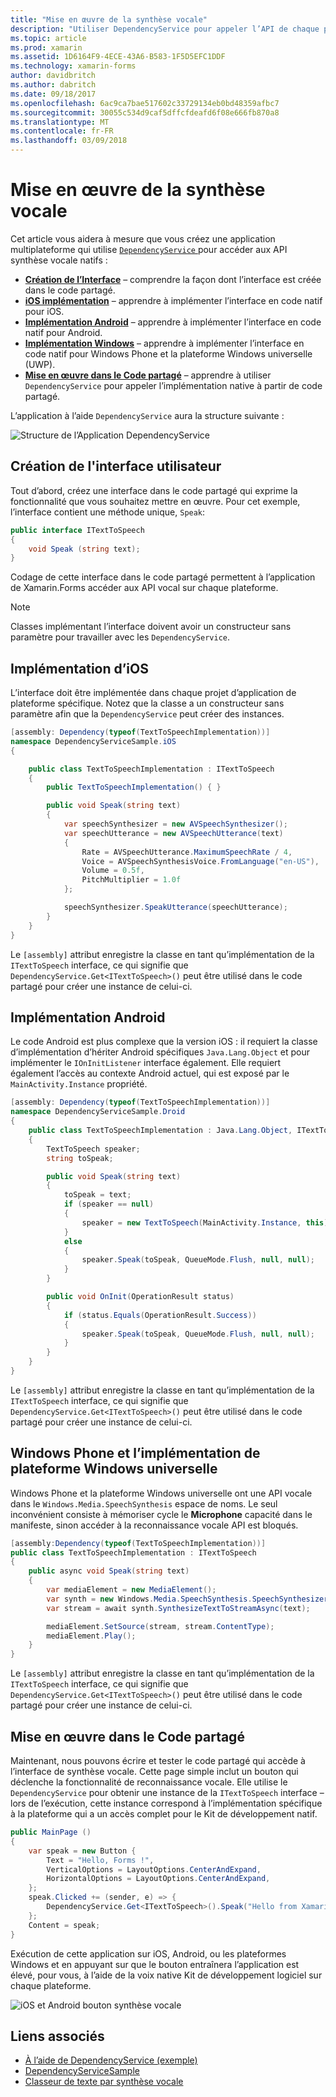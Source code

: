 ```yaml
---
title: "Mise en œuvre de la synthèse vocale"
description: "Utiliser DependencyService pour appeler l’API de chaque plateforme de synthèse vocale native"
ms.topic: article
ms.prod: xamarin
ms.assetid: 1D6164F9-4ECE-43A6-B583-1F5D5EFC1DDF
ms.technology: xamarin-forms
author: davidbritch
ms.author: dabritch
ms.date: 09/18/2017
ms.openlocfilehash: 6ac9ca7bae517602c33729134eb0bd48359afbc7
ms.sourcegitcommit: 30055c534d9caf5dffcfdeafd6f08e666fb870a8
ms.translationtype: MT
ms.contentlocale: fr-FR
ms.lasthandoff: 03/09/2018
---
```

# <a name="implementing-text-to-speech"></a>Mise en œuvre de la synthèse vocale

Cet article vous aidera à mesure que vous créez une application multiplateforme qui utilise [ `DependencyService` ](https://developer.xamarin.com/api/type/Xamarin.Forms.DependencyService/) pour accéder aux API synthèse vocale natifs :

- **[Création de l’Interface](#Creating_the_Interface)**  &ndash; comprendre la façon dont l’interface est créée dans le code partagé.
- **[iOS implémentation](#iOS_Implementation)**  &ndash; apprendre à implémenter l’interface en code natif pour iOS.
- **[Implémentation Android](#Android_Implementation)**  &ndash; apprendre à implémenter l’interface en code natif pour Android.
- **[Implémentation Windows](#WindowsImplementation)**  &ndash; apprendre à implémenter l’interface en code natif pour Windows Phone et la plateforme Windows universelle (UWP).
- **[Mise en œuvre dans le Code partagé](#Implementing_in_Shared_Code)**  &ndash; apprendre à utiliser `DependencyService` pour appeler l’implémentation native à partir de code partagé.

L’application à l’aide `DependencyService` aura la structure suivante :

![](text-to-speech-images/tts-diagram.png "Structure de l’Application DependencyService")

<a name="Creating_the_Interface" />

## <a name="creating-the-interface"></a>Création de l'interface utilisateur

Tout d’abord, créez une interface dans le code partagé qui exprime la fonctionnalité que vous souhaitez mettre en œuvre. Pour cet exemple, l’interface contient une méthode unique, `Speak`:

```csharp
public interface ITextToSpeech
{
    void Speak (string text);
}
```

Codage de cette interface dans le code partagé permettent à l’application de Xamarin.Forms accéder aux API vocal sur chaque plateforme.

> [!NOTE]
> Classes implémentant l’interface doivent avoir un constructeur sans paramètre pour travailler avec les `DependencyService`.

<a name="iOS_Implementation" />

## <a name="ios-implementation"></a>Implémentation d’iOS

L’interface doit être implémentée dans chaque projet d’application de plateforme spécifique. Notez que la classe a un constructeur sans paramètre afin que la `DependencyService` peut créer des instances.

```csharp
[assembly: Dependency(typeof(TextToSpeechImplementation))]
namespace DependencyServiceSample.iOS
{

    public class TextToSpeechImplementation : ITextToSpeech
    {
        public TextToSpeechImplementation() { }

        public void Speak(string text)
        {
            var speechSynthesizer = new AVSpeechSynthesizer();
            var speechUtterance = new AVSpeechUtterance(text)
            {
                Rate = AVSpeechUtterance.MaximumSpeechRate / 4,
                Voice = AVSpeechSynthesisVoice.FromLanguage("en-US"),
                Volume = 0.5f,
                PitchMultiplier = 1.0f
            };

            speechSynthesizer.SpeakUtterance(speechUtterance);
        }
    }
}
```

Le `[assembly]` attribut enregistre la classe en tant qu’implémentation de la `ITextToSpeech` interface, ce qui signifie que `DependencyService.Get<ITextToSpeech>()` peut être utilisé dans le code partagé pour créer une instance de celui-ci.

<a name="Android_Implementation" />

## <a name="android-implementation"></a>Implémentation Android

Le code Android est plus complexe que la version iOS : il requiert la classe d’implémentation d’hériter Android spécifiques `Java.Lang.Object` et pour implémenter le `IOnInitListener` interface également. Elle requiert également l’accès au contexte Android actuel, qui est exposé par le `MainActivity.Instance` propriété.

```csharp
[assembly: Dependency(typeof(TextToSpeechImplementation))]
namespace DependencyServiceSample.Droid
{
    public class TextToSpeechImplementation : Java.Lang.Object, ITextToSpeech, TextToSpeech.IOnInitListener
    {
        TextToSpeech speaker;
        string toSpeak;

        public void Speak(string text)
        {
            toSpeak = text;
            if (speaker == null)
            {
                speaker = new TextToSpeech(MainActivity.Instance, this);
            }
            else
            {
                speaker.Speak(toSpeak, QueueMode.Flush, null, null);
            }
        }

        public void OnInit(OperationResult status)
        {
            if (status.Equals(OperationResult.Success))
            {
                speaker.Speak(toSpeak, QueueMode.Flush, null, null);
            }
        }
    }
}
```

Le `[assembly]` attribut enregistre la classe en tant qu’implémentation de la `ITextToSpeech` interface, ce qui signifie que `DependencyService.Get<ITextToSpeech>()` peut être utilisé dans le code partagé pour créer une instance de celui-ci.

<a name="WindowsImplementation" />

## <a name="windows-phone-and-universal-windows-platform-implementation"></a>Windows Phone et l’implémentation de plateforme Windows universelle

Windows Phone et la plateforme Windows universelle ont une API vocale dans le `Windows.Media.SpeechSynthesis` espace de noms. Le seul inconvénient consiste à mémoriser cycle le **Microphone** capacité dans le manifeste, sinon accéder à la reconnaissance vocale API est bloqués.

```csharp
[assembly:Dependency(typeof(TextToSpeechImplementation))]
public class TextToSpeechImplementation : ITextToSpeech
{
    public async void Speak(string text)
    {
        var mediaElement = new MediaElement();
        var synth = new Windows.Media.SpeechSynthesis.SpeechSynthesizer();
        var stream = await synth.SynthesizeTextToStreamAsync(text);

        mediaElement.SetSource(stream, stream.ContentType);
        mediaElement.Play();
    }
}
```

Le `[assembly]` attribut enregistre la classe en tant qu’implémentation de la `ITextToSpeech` interface, ce qui signifie que `DependencyService.Get<ITextToSpeech>()` peut être utilisé dans le code partagé pour créer une instance de celui-ci.

<a name="Implementing_in_Shared_Code" />

## <a name="implementing-in-shared-code"></a>Mise en œuvre dans le Code partagé

Maintenant, nous pouvons écrire et tester le code partagé qui accède à l’interface de synthèse vocale. Cette page simple inclut un bouton qui déclenche la fonctionnalité de reconnaissance vocale. Elle utilise le `DependencyService` pour obtenir une instance de la `ITextToSpeech` interface &ndash; lors de l’exécution, cette instance correspond à l’implémentation spécifique à la plateforme qui a un accès complet pour le Kit de développement natif.

```csharp
public MainPage ()
{
    var speak = new Button {
        Text = "Hello, Forms !",
        VerticalOptions = LayoutOptions.CenterAndExpand,
        HorizontalOptions = LayoutOptions.CenterAndExpand,
    };
    speak.Clicked += (sender, e) => {
        DependencyService.Get<ITextToSpeech>().Speak("Hello from Xamarin Forms");
    };
    Content = speak;
}
```

Exécution de cette application sur iOS, Android, ou les plateformes Windows et en appuyant sur que le bouton entraînera l’application est élevé, pour vous, à l’aide de la voix native Kit de développement logiciel sur chaque plateforme.

 ![iOS et Android bouton synthèse vocale](text-to-speech-images/running.png "exemple de texte par synthèse vocale")


## <a name="related-links"></a>Liens associés

- [À l’aide de DependencyService (exemple)](https://developer.xamarin.com/samples/xamarin-forms/UsingDependencyService/)
- [DependencyServiceSample](https://developer.xamarin.com/samples/xamarin-forms/DependencyService/DependencyServiceSample/)
- [Classeur de texte par synthèse vocale](https://developer.xamarin.com/workbooks/xamarin-forms/application-fundamentals/text-to-speech/text-to-speech.workbook)
